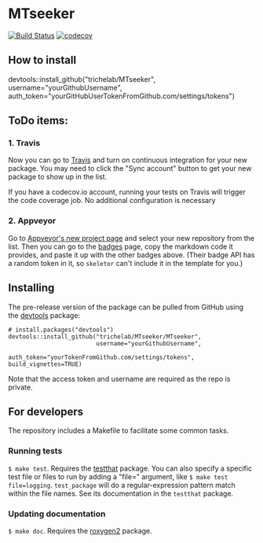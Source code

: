# MTseeker

[![Build Status](https://travis-ci.org/trichelab/MTseeker/MTseeker.png?branch=master)](https://travis-ci.org/trichelab/MTseeker/MTseeker)  [![codecov](https://codecov.io/gh/trichelab/MTseeker/MTseeker/branch/master/graph/badge.svg)](https://codecov.io/gh/trichelab/MTseeker/MTseeker)

## How to install

devtools::install_github("trichelab/MTseeker", username="yourGithubUsername", auth_token="yourGitHubUserTokenFromGithub.com/settings/tokens") 

## ToDo items:

### 1. Travis

Now you can go to [Travis](https://travis-ci.org/profile/trichelab/MTseeker) and turn on continuous integration for your new package. You may need to click the "Sync account" button to get your new package to show up in the list.

If you have a codecov.io account, running your tests on Travis will trigger the code coverage job. No additional configuration is necessary

### 2. Appveyor

Go to [Appveyor's new project page](https://ci.appveyor.com/projects/new) and select your new repository from the list. Then you can go to the [badges](https://ci.appveyor.com/project/trichelab/MTseeker/MTseeker/settings/badges) page, copy the markdown code it provides, and paste it up with the other badges above. (Their badge API has a random token in it, so `skeletor` can't include it in the template for you.)

## Installing

The pre-release version of the package can be pulled from GitHub using the [devtools](https://github.com/hadley/devtools) package:

```
# install.packages("devtools")
devtools::install_github("trichelab/MTseeker/MTseeker",
                         username="yourGithubUsername", 
                         auth_token="yourTokenFromGithub.com/settings/tokens",                           build_vignettes=TRUE)
```

Note that the access token and username are required as the repo is private.

## For developers

The repository includes a Makefile to facilitate some common tasks.

### Running tests

`$ make test`. Requires the [testthat](https://github.com/hadley/testthat) package. You can also specify a specific test file or files to run by adding a "file=" argument, like `$ make test file=logging`. `test_package` will do a regular-expression pattern match within the file names. See its documentation in the `testthat` package.

### Updating documentation

`$ make doc`. Requires the [roxygen2](https://github.com/klutometis/roxygen) package.
